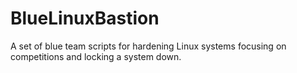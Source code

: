 # BlueLinuxBastion
 A set of blue team scripts for hardening Linux systems focusing on competitions and locking a system down.
